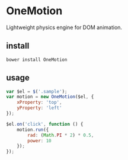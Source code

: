 # OneMotion

Lightweight physics engine for DOM animation.

## install

```
bower install OneMotion
```

## usage

```javascript
var $el = $('.sample');
var motion = new OneMotion($el, {
    xProperty: 'top',
    yProperty: 'left'
});

$el.on('click', function () {
    motion.run({
        rad: (Math.PI * 2) * 0.5,
        power: 10
    });
});


```